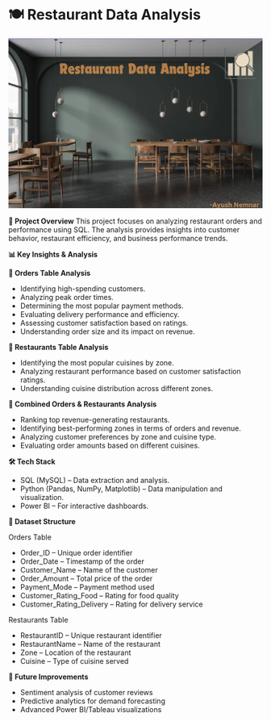 # 🍽️ Restaurant Data Analysis
![visuals](bg.png)

**📌 Project Overview**
This project focuses on analyzing restaurant orders and performance using SQL. The analysis provides insights into customer behavior, restaurant efficiency, and business performance trends.

**📊 Key Insights & Analysis**

**🔹 Orders Table Analysis**

- Identifying high-spending customers.
- Analyzing peak order times.
- Determining the most popular payment methods.
- Evaluating delivery performance and efficiency.
- Assessing customer satisfaction based on ratings.
- Understanding order size and its impact on revenue.

**🔹 Restaurants Table Analysis**

- Identifying the most popular cuisines by zone.
- Analyzing restaurant performance based on customer satisfaction ratings.
- Understanding cuisine distribution across different zones.

**🔹 Combined Orders & Restaurants Analysis**

- Ranking top revenue-generating restaurants.
- Identifying best-performing zones in terms of orders and revenue.
- Analyzing customer preferences by zone and cuisine type.
- Evaluating order amounts based on different cuisines.

**🛠️ Tech Stack**
- SQL (MySQL) – Data extraction and analysis.
- Python (Pandas, NumPy, Matplotlib) – Data manipulation and visualization.
- Power BI – For interactive dashboards.

**📂 Dataset Structure**

Orders Table
- Order_ID – Unique order identifier
- Order_Date – Timestamp of the order
- Customer_Name – Name of the customer
- Order_Amount – Total price of the order
- Payment_Mode – Payment method used
- Customer_Rating_Food – Rating for food quality
- Customer_Rating_Delivery – Rating for delivery service

Restaurants Table
- RestaurantID – Unique restaurant identifier
- RestaurantName – Name of the restaurant
- Zone – Location of the restaurant
- Cuisine – Type of cuisine served

**🚀 Future Improvements**

- Sentiment analysis of customer reviews
- Predictive analytics for demand forecasting
- Advanced Power BI/Tableau visualizations
